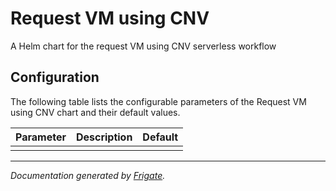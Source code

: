 
Request VM using CNV
===========

A Helm chart for the request VM using CNV serverless workflow


## Configuration

The following table lists the configurable parameters of the Request VM using CNV chart and their default values.

| Parameter                | Description             | Default        |
| ------------------------ | ----------------------- | -------------- |
|                          |                         |                |



---
_Documentation generated by [Frigate](https://frigate.readthedocs.io)._

